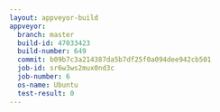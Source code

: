 ```yaml
---
layout: appveyor-build
appveyor:
  branch: master
  build-id: 47033423
  build-number: 649
  commit: b09b7c3a214387da5b7df25f0a094dee942cb501
  job-id: sr6w3ws2mux0nd3c
  job-number: 6
  os-name: Ubuntu
  test-result: 0
---
```

